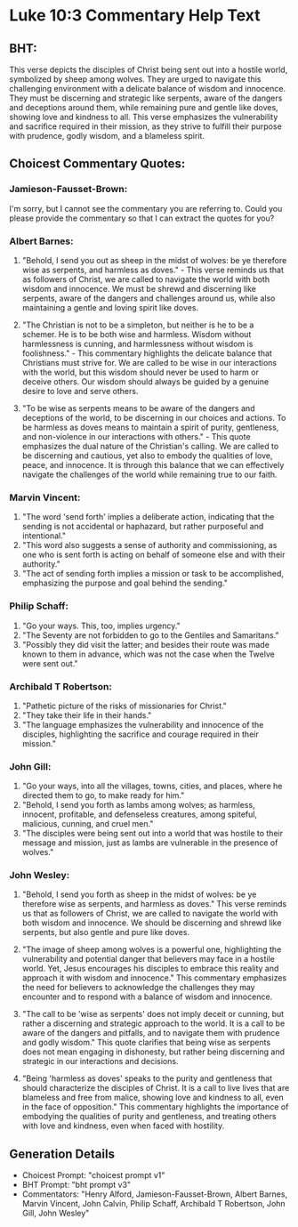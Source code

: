 # Luke 10:3 Commentary Help Text

## BHT:
This verse depicts the disciples of Christ being sent out into a hostile world, symbolized by sheep among wolves. They are urged to navigate this challenging environment with a delicate balance of wisdom and innocence. They must be discerning and strategic like serpents, aware of the dangers and deceptions around them, while remaining pure and gentle like doves, showing love and kindness to all. This verse emphasizes the vulnerability and sacrifice required in their mission, as they strive to fulfill their purpose with prudence, godly wisdom, and a blameless spirit.

## Choicest Commentary Quotes:
### Jamieson-Fausset-Brown:
I'm sorry, but I cannot see the commentary you are referring to. Could you please provide the commentary so that I can extract the quotes for you?

### Albert Barnes:
1. "Behold, I send you out as sheep in the midst of wolves: be ye therefore wise as serpents, and harmless as doves." - This verse reminds us that as followers of Christ, we are called to navigate the world with both wisdom and innocence. We must be shrewd and discerning like serpents, aware of the dangers and challenges around us, while also maintaining a gentle and loving spirit like doves.

2. "The Christian is not to be a simpleton, but neither is he to be a schemer. He is to be both wise and harmless. Wisdom without harmlessness is cunning, and harmlessness without wisdom is foolishness." - This commentary highlights the delicate balance that Christians must strive for. We are called to be wise in our interactions with the world, but this wisdom should never be used to harm or deceive others. Our wisdom should always be guided by a genuine desire to love and serve others.

3. "To be wise as serpents means to be aware of the dangers and deceptions of the world, to be discerning in our choices and actions. To be harmless as doves means to maintain a spirit of purity, gentleness, and non-violence in our interactions with others." - This quote emphasizes the dual nature of the Christian's calling. We are called to be discerning and cautious, yet also to embody the qualities of love, peace, and innocence. It is through this balance that we can effectively navigate the challenges of the world while remaining true to our faith.

### Marvin Vincent:
1. "The word 'send forth' implies a deliberate action, indicating that the sending is not accidental or haphazard, but rather purposeful and intentional."
2. "This word also suggests a sense of authority and commissioning, as one who is sent forth is acting on behalf of someone else and with their authority."
3. "The act of sending forth implies a mission or task to be accomplished, emphasizing the purpose and goal behind the sending."

### Philip Schaff:
1. "Go your ways. This, too, implies urgency."
2. "The Seventy are not forbidden to go to the Gentiles and Samaritans."
3. "Possibly they did visit the latter; and besides their route was made known to them in advance, which was not the case when the Twelve were sent out."

### Archibald T Robertson:
1. "Pathetic picture of the risks of missionaries for Christ."
2. "They take their life in their hands."
3. "The language emphasizes the vulnerability and innocence of the disciples, highlighting the sacrifice and courage required in their mission."

### John Gill:
1. "Go your ways, into all the villages, towns, cities, and places, where he directed them to go, to make ready for him." 
2. "Behold, I send you forth as lambs among wolves; as harmless, innocent, profitable, and defenseless creatures, among spiteful, malicious, cunning, and cruel men." 
3. "The disciples were being sent out into a world that was hostile to their message and mission, just as lambs are vulnerable in the presence of wolves."

### John Wesley:
1. "Behold, I send you forth as sheep in the midst of wolves: be ye therefore wise as serpents, and harmless as doves." This verse reminds us that as followers of Christ, we are called to navigate the world with both wisdom and innocence. We should be discerning and shrewd like serpents, but also gentle and pure like doves.

2. "The image of sheep among wolves is a powerful one, highlighting the vulnerability and potential danger that believers may face in a hostile world. Yet, Jesus encourages his disciples to embrace this reality and approach it with wisdom and innocence." This commentary emphasizes the need for believers to acknowledge the challenges they may encounter and to respond with a balance of wisdom and innocence.

3. "The call to be 'wise as serpents' does not imply deceit or cunning, but rather a discerning and strategic approach to the world. It is a call to be aware of the dangers and pitfalls, and to navigate them with prudence and godly wisdom." This quote clarifies that being wise as serpents does not mean engaging in dishonesty, but rather being discerning and strategic in our interactions and decisions.

4. "Being 'harmless as doves' speaks to the purity and gentleness that should characterize the disciples of Christ. It is a call to live lives that are blameless and free from malice, showing love and kindness to all, even in the face of opposition." This commentary highlights the importance of embodying the qualities of purity and gentleness, and treating others with love and kindness, even when faced with hostility.


## Generation Details
- Choicest Prompt: "choicest prompt v1"
- BHT Prompt: "bht prompt v3"
- Commentators: "Henry Alford, Jamieson-Fausset-Brown, Albert Barnes, Marvin Vincent, John Calvin, Philip Schaff, Archibald T Robertson, John Gill, John Wesley"
